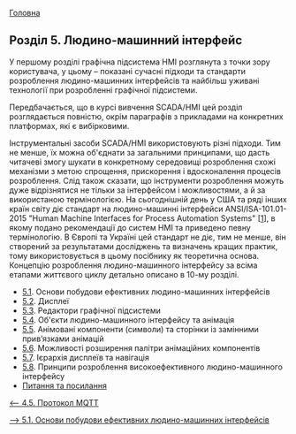 [Головна](README.md)

## Розділ 5. Людино-машинний інтерфейс

У першому розділі графічна підсистема HMI розглянута з точки зору користувача, у цьому – показані сучасні підходи та стандарти розроблення людино-машинних інтерфейсів та найбільш уживані технології при розробленні графічної підсистеми. 

Передбачається, що в курсі вивчення SCADA/HMI цей розділ розглядається повністю, окрім параграфів з прикладами на конкретних платформах, які є вибірковими.   

Інструментальні засоби SCADA/HMI використовують різні підходи. Тим не менше, їх можна об'єднати за загальними принципами, що дасть читачеві змогу шукати в конкретному середовищі розроблення схожі механізми з метою спрощення, прискорення і вдосконалення процесів розроблення. Слід також сказати, що інструменти розроблення можуть дуже відрізнятися не тільки за інтерфейсом і можливостями, а й за використаною термінологією. На сьогоднішній день у США та ряді інших країн світу діє стандарт на людино-машинні інтерфейси ANSI/ISA-101.01-2015 "Human Machine Interfaces for Process Automation Systems" [[1](https://www.isa.org/products/ansi-isa-101-01-2015-human-machine-interfaces-for)], в якому подано рекомендації до систем HMI та приведено певну термінологію. В Європі та Україні цей стандарт не діє, тим не менше, він створений за результатами досліджень та визначень кращих практик, тому використовується в цьому посібнику як теоретична основа. Концепцію розроблення людино-машинного інтерфейсу за всіма етапами життєвого циклу детально описано в 10-му розділі. 

- [5.1](5_1.md). Основи побудови ефективних людино-машинних інтерфейсів
- [5.2](5_2.md). Дисплеї
- [5.3](5_3.md). Редактори графічної підсистеми
- [5.4](5_4.md). Об'єкти людино-машинного інтерфейсу та анімація
- [5.5](5_5.md). Анімовані компоненти (символи) та сторінки із замінними прив’язками анімацій
- [5.6](5_6.md). Можливості розширення палітри анімаційних компонентів
- [5.7](5_7.md). Ієрархія дисплеїв та навігація
- [5.8](5_8.md). Принципи розроблення високоефективного людино-машинного інтерфейсу
- [Питання та посилання](5_q.md)

[<-- 4.5. Протокол MQTT](4_5.md)

[--> 5.1. Основи побудови ефективних людино-машинних інтерфейсів ](5_1.md)